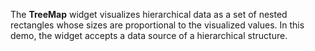 The **TreeMap** widget visualizes hierarchical data as&nbsp;a&nbsp;set of&nbsp;nested rectangles whose sizes are proportional to&nbsp;the visualized values. In&nbsp;this demo, the widget accepts a&nbsp;data source of&nbsp;a&nbsp;hierarchical structure.